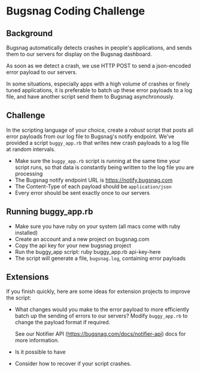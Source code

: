 Bugsnag Coding Challenge
========================

Background
----------

Bugsnag automatically detects crashes in people's applications, and sends them
to our servers for display on the Bugsnag dashboard.

As soon as we detect a crash, we use HTTP POST to send a json-encoded error
payload to our servers.

In some situations, especially apps with a high volume of crashes or finely
tuned applications, it is preferable to batch up these error payloads to a log
file, and have another script send them to Bugsnag asynchronously.


Challenge
---------

In the scripting language of your choice, create a *robust* script that posts
all error payloads from our log file to Bugsnag's notify endpoint. We've
provided a script `buggy_app.rb` that writes new crash payloads to a log file
at random intervals.

-   Make sure the `buggy_app.rb` script is running at the same time your
    script runs, so that data is constantly being written to the log file you
    are processing
-   The Bugsnag notify endpoint URL is <https://notify.bugsnag.com>
-   The Content-Type of each payload should be `application/json`
-   Every error should be sent exactly once to our servers


Running buggy_app.rb
--------------------

-   Make sure you have ruby on your system (all macs come with ruby installed)
-   Create an account and a new project on bugsnag.com
-   Copy the api key for your new bugsnag project
-   Run the buggy_app script: ruby buggy_app.rb api-key-here
-   The script will generate a file, `bugsnag.log`, containing error payloads


Extensions
----------

If you finish quickly, here are some ideas for extension projects to improve
the script:

-   What changes would you make to the error payload to more efficiently batch
    up the sending of errors to our servers? Modify `buggy_app.rb` to change 
    the payload format if required.

    See our Notifier API (https://bugsnag.com/docs/notifier-api) docs
    for more information.

-   Is it possible to have

-   Consider how to recover if your script crashes.